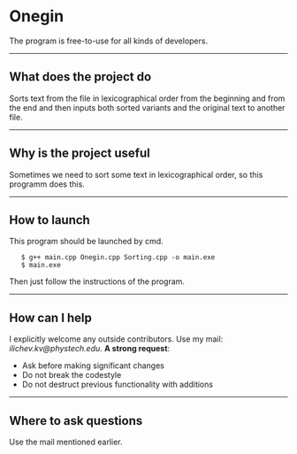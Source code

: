 # Onegin
The program is free-to-use for all kinds of developers.

***
## What does the project do
Sorts text from the file in lexicographical order from the beginning and from the end and then inputs both sorted variants and the original text to another file.

***
## Why is the project useful
Sometimes we need to sort some text in lexicographical order, so this programm does this.

***
## How to launch
This program should be launched by cmd.

```
   $ g++ main.cpp Onegin.cpp Sorting.cpp -o main.exe
   $ main.exe  
```
Then just follow the instructions of the program.
***
## How can I help
I explicitly welcome any outside contributors. Use my mail: _ilichev.kv@phystech.edu_.
__A strong request__:
- Ask before making significant changes
- Do not break the codestyle
- Do not destruct previous functionality with additions

***
## Where to ask questions
Use the mail mentioned earlier.
